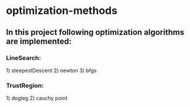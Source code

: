 # optimization-methods
<h2>In this project following optimization algorithms are implemented:</h2>
<h3> LineSearch: </h3>
1) steepestDescent
2) newton
3) bfgs

<h3> TrustRegion: </h3>
1) dogleg
2) cauchy point
